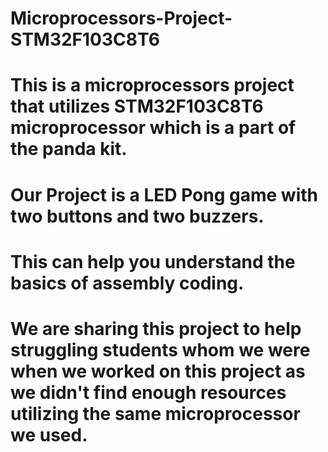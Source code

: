 # Microprocessors-Project-STM32F103C8T6
# This is a microprocessors project that utilizes STM32F103C8T6 microprocessor which is a part of the panda kit.
# Our Project is a LED Pong game with two buttons and two buzzers.
# This can help you understand the basics of assembly coding.
# We are sharing this project to help struggling students whom we were when we worked on this project as we didn't find enough resources utilizing the same microprocessor we used.
